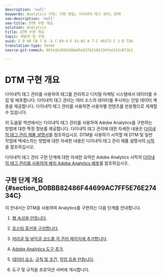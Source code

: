 ```yaml
---
description: 'null'
keywords: Analytics 구현; 구현 방법; 다이내믹 태그 관리; DTM
seo-description: 'null'
seo-title: DTM 구현 개요
solution: Analytics
title: DTM 구현 개요
topic: 개발자 및 구현
uuid: 2 D 40 CB 7 A -5 C 69-4 F 41-81 A 7-C 48373 C 2 D 720
translation-type: tm+mt
source-git-commit: 86fe1b3650100a05e52fb2102134fee515c871b1

---
```



# DTM 구현 개요

다이내믹 태그 관리를 사용하여 태그를 관리하고 디지털 마케팅 시스템에서 데이터를 수집 및 배포합니다. 다이내믹 태그 관리는 여러 소스의 데이터를 푸시하는 단일 데이터 계층을 제공합니다. 다이내믹 태그 관리를 사용하면 사용자별 컨텐츠를 반응형으로 게재할 수 있습니다.

이 도움말 섹션에서는 다이내믹 태그 관리를 사용하여 Adobe Analytics를 구현하는 방법에 대한 특정 정보를 제공합니다. 다이내믹 태그 관리에 대한 자세한 내용은 [다이내믹 태그 관리 제품 설명서](https://marketing.adobe.com/resources/help/en_US/dtm/)를 참조하십시오. DTM을 사용하기 시작할 때 DTM 및 일반 작업에 액세스하는 방법에 대한 자세한 내용은 다이내믹 태그 관리 제품 설명서의 [시작](https://marketing.adobe.com/resources/help/en_US/dtm/get_started.html)을 참조하십시오.

다이내믹 태그 관리 구현 단계에 대한 자세한 요약은 Adobe Analytics 시작의 [다이내믹 태그 관리를 사용하여 배치 Adobe Analytics 배포](https://marketing.adobe.com/resources/help/en_US/analytics/getting-started/add-adobe-analytics-dtm-tool.html)를 참조하십시오.

## 구현 단계 개요 {#section_D0BBB82486F44699AC7FF5E76E27434C}

이 안내서는 DTM을 사용하여 Analytics를 구현하는 다음 단계를 안내합니다.

1. [웹 속성을 만듭니다](../../implement/c-implement-with-dtm/t-create-web-property.md#task_960467FBB7A54499AC228CB3AA3C4123).
1. [호스팅 옵션을 구성합니다](../../implement/c-implement-with-dtm/t-configure-hosting.md#task_EAD99BB391F544C0BB197D0B3D03EBAC).
1. [머리글 및 바닥글 코드를 각 관리 페이지에 추가합니다](../../implement/c-implement-with-dtm/c-headers-footers/t-header-footer-code.md#task_43C8DD699A514638B0620775C06423E5).
1. [Adobe Analytics 도구 추가](../../implement/c-implement-with-dtm/c-aa-tool/analytics-dtm.md#concept_FBA6679A0B79490F8296437F11E5E4F8).
1. [데이터 요소](../../implement/c-implement-with-dtm/t-data-element.md#task_962EF08CE2AE49B3B739295F6E4792C2), [규칙 및 조건](../../implement/c-implement-with-dtm/c-rules/t-rules-create.md#task_B7FB5ED415AF430C952265AC2835C0DB), [작업 등을 만듭니다](../../implement/c-implement-with-dtm/c-rules/t-rules-actions.md#task_94DFE0D8B53A43E2892851BABE381121).

1. 도구 및 규칙을 프로덕션 서버에 게시합니다.

